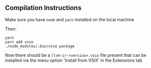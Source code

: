 ## Compilation Instructions

Make sure you have `node` and `yarn` installed on the local machine

Then:

```
yarn
yarn add vsce
./node_modules/.bin/vsce package
```

Now there should be a `llvm-ir-<version>.vsix` file present that can be installed via the menu option 'Install from VSIX' in the Extensions tab
